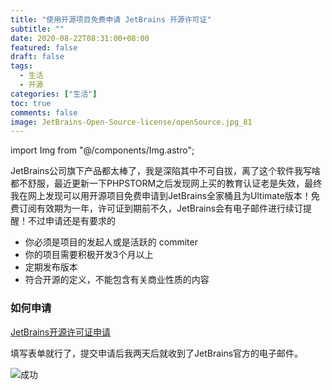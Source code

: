 ```yaml
---
title: "使用开源项目免费申请 JetBrains 开源许可证"
subtitle: ""
date: 2020-08-22T08:31:00+08:00
featured: false
draft: false
tags:
  - 生活
  - 开源
categories: ["生活"]
toc: true
comments: false
image: JetBrains-Open-Source-license/openSource.jpg_81
---
```

import Img from "@/components/Img.astro";

JetBrains公司旗下产品都太棒了，我是深陷其中不可自拔，离了这个软件我写啥都不舒服，最近更新一下PHPSTORM之后发现网上买的教育认证老是失效，最终我在网上发现可以用开源项目免费申请到JetBrains全家桶且为Ultimate版本！免费订阅有效期为一年，许可证到期前不久，JetBrains会有电子邮件进行续订提醒！不过申请还是有要求的

* 你必须是项目的发起人或是活跃的 commiter
* 你的项目需要积极开发3个月以上
* 定期发布版本
* 符合开源的定义，不能包含有关商业性质的内容

### 如何申请

[JetBrains开源许可证申请](https://www.jetbrains.com/shop/eform/opensource?product=ALL)

填写表单就行了，提交申请后我两天后就收到了JetBrains官方的电子邮件。

<Img src="success.png" alt="成功" exif={false} />